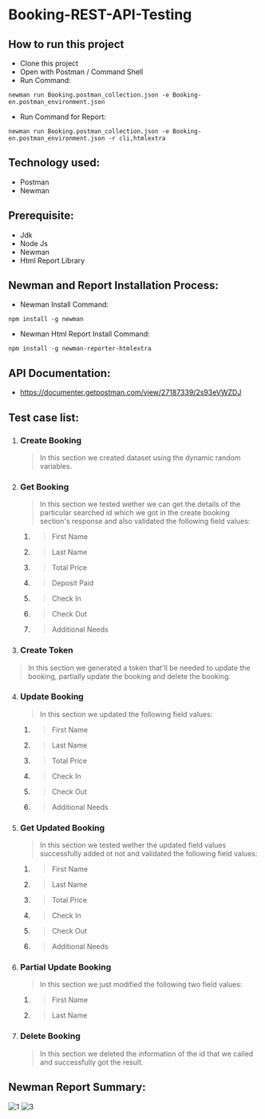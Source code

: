 # Booking-REST-API-Testing

## How to run this project
- Clone this project
- Open with Postman / Command Shell
- Run Command:  
```console 
newman run Booking.postman_collection.json -e Booking-en.postman_environment.json 
```
- Run Command for Report: 
```console 
newman run Booking.postman_collection.json -e Booking-en.postman_environment.json -r cli,htmlextra
```

## Technology used:
- Postman
- Newman

## Prerequisite:
- Jdk
- Node Js
- Newman
- Html Report Library

## Newman and Report Installation Process:
- Newman Install Command:
```console
npm install -g newman
```
- Newman Html Report Install Command:
```console
npm install -g newman-reporter-htmlextra
```

## API Documentation:
- https://documenter.getpostman.com/view/27187339/2s93eVWZDJ

## Test case list:
1. ### Create Booking
	> In this section we created dataset using the dynamic random variables.

2. ### Get Booking
	> In this section we tested wether we can get the details of the particular searched id which we got in the create booking section's response and also validated the following field values:
 	1. > First Name
 	2. > Last Name
 	3. > Total Price
 	4. > Deposit Paid
 	5. > Check In
 	6. > Check Out
 	7. > Additional Needs

3. ### Create Token
  > In this section we generated a token that'll be needed to update the booking, partially update the booking and delete the booking.
  
4. ### Update Booking
	> In this section we updated the following field values:
 	1. > First Name
 	2. > Last Name
 	3. > Total Price
 	4. > Check In
 	5. > Check Out
 	6. > Additional Needs
 	
5. ### Get Updated Booking
	> In this section we tested wether the updated field values successfully added ot not and validated the following field values:
	1. > First Name
 	2. > Last Name
 	3. > Total Price
 	4. > Check In
 	5. > Check Out
 	6. > Additional Needs

6. ### Partial Update Booking
	> In this section we just modified the following two field values:
	1. > First Name
 	2. > Last Name

7. ### Delete Booking
	> In this section we deleted the information of the id that we called and successfully got the result.

## Newman Report Summary:
![1](https://github.com/Mahim-Hasan/Booking-REST-API-Testing/assets/77658882/d543e570-af34-4eaf-8f7c-becf4f3e202c)
![3](https://github.com/Mahim-Hasan/Booking-REST-API-Testing/assets/77658882/0c4ecfeb-8009-4545-a110-7c8b5e6745c0)
